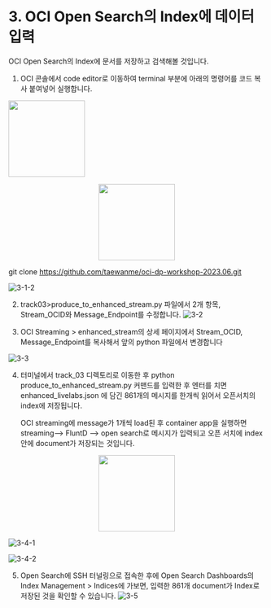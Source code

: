 # 3. OCI Open Search의 Index에 데이터 입력


OCI Open Search의 Index에 문서를 저장하고 검색해볼 것입니다. 
1. OCI 콘솔에서 code editor로 이동하여 terminal 부분에 아래의 명령어를 코드 복사 붙여넣어 실행합니다.

<img src="https://github.com/oraclekr-data-platform/ODWS-S04-ADB-Data-Visualization/assets/150219167/b2223d47-e888-43ec-bfe2-9217c68f4076" height="150">
 <p align="center"><img src="https://github.com/oraclekr-data-platform/ODWS-S04-ADB-Data-Visualization/assets/150219167/5fe79415-ab9a-4f91-8d7e-c5715db376a2" height="150"></p>

git clone https://github.com/taewanme/oci-dp-workshop-2023.06.git

![3-1-2](https://github.com/oraclekr-data-platform/ODWS-S04-ADB-Data-Visualization/assets/150219167/627e63a0-fca2-4652-819f-f84f39056d98)

2. track03>produce_to_enhanced_stream.py 파일에서 2개 항목, Stream_OCID와 Message_Endpoint를 수정합니다.
![3-2](https://github.com/oraclekr-data-platform/ODWS-S04-ADB-Data-Visualization/assets/150219167/d6e1df38-16fb-4544-9fc0-4af27643112b)

3. OCI Streaming > enhanced_stream의 상세 페이지에서 Stream_OCID, Message_Endpoint를 복사해서 앞의 python 파일에서 변경합니다
   
![3-3](https://github.com/oraclekr-data-platform/ODWS-S04-ADB-Data-Visualization/assets/150219167/f543846d-c9ab-4c64-b31b-8508c58e15d6)

4. 터미널에서 track_03 디렉토리로 이동한 후 python produce_to_enhanced_stream.py 커맨드를 입력한 후 엔터를 치면 enhanced_livelabs.json 에 담긴 861개의 메시지를 한개씩 읽어서 오픈서치의 index에 저장됩니다.
   
   OCI streaming에 message가 1개씩 load된 후 container app을 실행하면 streaming--> FluntD --> open search로 메시지가 입력되고 오픈 서치에 index안에 document가 저장되는 것입니다.

 <p align="center"><img src="https://github.com/oraclekr-data-platform/ODWS-S04-ADB-Data-Visualization/assets/150219167/66614c05-a9f8-42b6-a046-cc42fc6bf2b7" height="150"></p>

   ![3-4-1](https://github.com/oraclekr-data-platform/ODWS-S04-ADB-Data-Visualization/assets/150219167/441eaee0-a192-4f3d-bda5-72875130fb02)

![3-4-2](https://github.com/oraclekr-data-platform/ODWS-S04-ADB-Data-Visualization/assets/150219167/dfc07ef3-35d5-40ff-a2fe-40fc4544cb9e)

5. Open Search에 SSH 터널링으로 접속한 후에 Open Search Dashboards의 Index Management > Indices에 가보면, 입력한 861개 document가 Index로 저장된 것을 확인할 수 있습니다.
 ![3-5](https://github.com/oraclekr-data-platform/ODWS-S04-ADB-Data-Visualization/assets/150219167/73c4d208-889b-49b5-a422-c7a6a8b0301f)

